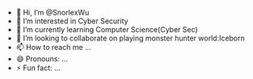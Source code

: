 - 👋 Hi, I’m @SnorlexWu
- 👀 I’m interested in Cyber Security
- 🌱 I’m currently learning Computer Science(Cyber Sec)
- 💞️ I’m looking to collaborate on playing monster hunter world:Iceborn
- 📫 How to reach me ...
- 😄 Pronouns: ...
- ⚡ Fun fact: ...

<!---
SnorlexWu/SnorlexWu is a ✨ special ✨ repository because its `README.md` (this file) appears on your GitHub profile.
You can click the Preview link to take a look at your changes.
--->
